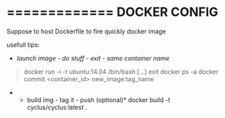 =============
DOCKER CONFIG
=============


Suppose to host Dockerfile to fire quickly docker image


usefull tips:

- *launch image - do stuff - exit - same container name*
> docker run -i -t ubuntu:14.04 /bin/bash
> [...]
> exit
> docker ps -a
> docker commit <container_id> new_image:tag_name

- * build img - tag it - push (optional)*
docker build -t cyclus/cyclus:latest .

